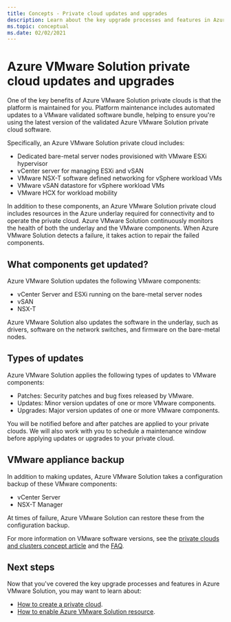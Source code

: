 ```yaml
---
title: Concepts - Private cloud updates and upgrades
description: Learn about the key upgrade processes and features in Azure VMware Solution.
ms.topic: conceptual
ms.date: 02/02/2021
---
```


# Azure VMware Solution private cloud updates and upgrades

One of the key benefits of Azure VMware Solution private clouds is that the platform is maintained for you. Platform maintenance includes automated updates to a VMware validated software bundle, helping to ensure you're using the latest version of the validated Azure VMware Solution private cloud software.

Specifically, an Azure VMware Solution private cloud includes:

- Dedicated bare-metal server nodes provisioned with VMware ESXi hypervisor 
- vCenter server for managing ESXi and vSAN 
- VMware NSX-T software defined networking for vSphere workload VMs  
- VMware vSAN datastore for vSphere workload VMs  
- VMware HCX for workload mobility  

In addition to these components, an Azure VMware Solution private cloud includes resources in the Azure underlay required for connectivity and to operate the private cloud. Azure VMware Solution continuously monitors the health of both the underlay and the VMware components. When Azure VMware Solution detects a failure, it takes action to repair the failed components. 

## What components get updated?   

Azure VMware Solution updates the following VMware components: 

- vCenter Server and ESXi running on the bare-metal server nodes 
- vSAN 
- NSX-T 

Azure VMware Solution also updates the software in the underlay, such as drivers, software on the network switches, and firmware on the bare-metal nodes. 

## Types of updates

Azure VMware Solution applies the following types of updates to VMware components:

- Patches: Security patches and bug fixes released by VMware. 
- Updates: Minor version updates of one or more VMware components. 
- Upgrades: Major version updates of one or more VMware components.

You will be notified before and after patches are applied to your private clouds. We will also work with you to schedule a maintenance window before applying updates or upgrades to your private cloud. 

## VMware appliance backup 

In addition to making updates, Azure VMware Solution takes a configuration backup of these VMware components:

- vCenter Server 
- NSX-T Manager 

At times of failure, Azure VMware Solution can restore these from the configuration backup. 

For more information on VMware software versions, see the [private clouds and clusters concept article](concepts-private-clouds-clusters.md) and the [FAQ](faq.md).

## Next steps

Now that you've covered the key upgrade processes and features in Azure VMware Solution, you may want to learn about:

- [How to create a private cloud](tutorial-create-private-cloud.md).
- [How to enable Azure VMware Solution resource](enable-azure-vmware-solution.md).

<!-- LINKS - external -->

<!-- LINKS - internal -->
